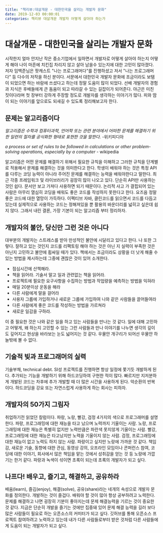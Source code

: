 ```yaml
---
title: "책리뷰:대살개문 - 대한민국을 살리는 개발자 문화"
date: 2019-12-03 00:00:01 
categories: 책리뷰 대살개문 개발자 어떻게 살아야 하는가
---
```


# 대살개문 - 대한민국을 살리는 개발자 문화

 시작한지 얼마 안지난 작은 중소기업에서 일하면서 개발자로 어떻게 살아야 하는지 어떻게 해야 나이 마흔에 치킨집 차리지 않고 살아 남을수 있는지에 대한 고민이 많아졌다. 저자 임백준님은 팟캐스트 "나는 프로그래머다"를 진행하셨고 저서 "나는 프로그래머다" 등 다수의 저작을 하신 분이다. 서문에서 대한민국 개발자 문화에 조금이라도 보탬이 되었으면 하는 바람에 쓰셨다고 하는데 정말 도움이 많이 되었다. 선배 개발자의 경험과 지식은 후배들에게 큰 돔움이 되고 따라갈 수 있는 길잡이가 되어준다. 야근은 미친 짓이다라며 첫 장부터 강하게 주장할 정도로 개발자를 생각하는 이야기가 많다. 피와 땀이 되는 이야기를 앞으로도 되새길 수 있도록 정리해보고자 한다.

## 문제는 알고리즘이다

*알고리즘은 수학과 컴퓨터과학, 언어학 또는 관련 분야에서 어떠한 문제를 해결하기 위한 일련의 절차를 공식화한 형태로 표현한 것을 말한다.*  -위키피디아 

*a process or set of rules to be followed in calculations or other problem-solving operations, especially by a computer* - wikipedia

알고리즘은 어떤 문제를 해결하기 위해서 필요한 규칙을 이해하고 그러한 규칙을 단계별로 적용해서 문제를 해결하는 것을 의미한다고 한다. 학생이 배워야 하는 것은 특정 API를 다루는 코딩 능력이 아니라 주어진 문제를 해결하는 능력을 배워야한다고 말한다. 최근 각종 프레임워크 및 라이브러리가 굉장히 많이 나오고 있다. 단순히 API만 사용하는 것인 쉽다. 문서만 보고 가져다 사용하면 되기 때문이다. 논리적 사고 가 결핍되어 있는 사람은 아무리 열심히 코딩을 배워도 좋은 코드를 작성하지 못한다고 한다. 요즈음 정말 좋은 코드에 대한 열망이 가득하다. 이펙티브 자바, 클린코드를 읽으면서 코드를 다듬고 있는데 실제적으로 사용하는 코드는 정해져있을 뿐 활용의 바운더리를 넓히고 싶은데 쉽지 않다. 그래서 내린 결론, 가장 기본이 되는 알고리즘 부터 정리하자.

## 개발자의 불안, 당신만 그런 것은 아니다

대부분의 개발자는 스트레스를 받아 만성적인 불안에 시달리고 있다고 한다. 나 또한 그렇다. 잘하고 있는 것인지 코드를 리팩토링 해야 하는 것은 아닌 지 실력이 부족한 것은 아닌지 고민하고 불안에 휩싸일 때가 있다. 책에서는 조금이라도 상황을 더 낫게 해줄 수 있는 방법을 제시하는데 그중에 괜찮은 것이 있어 소개한다.

* 점심시간에 산책해라.
* 책을 읽어라. 기술서 말고 일과 관련없는 책을 읽어라.
* 프로젝트에 필요한 요구사항을 수집하는 방법과 작업량을 예측하는 방법을 익혀라
* 매일 20분이상 운동을 해라
* 다른 사람에게 말을 걸어라
* 사용자 그룹에 가입하거나 새로운 그룹에 가입하여 나와 같은 사람들을 끌어들여라
* 다른 사람에게 좋은 코드를 작성하는 방법을 가르쳐라
* 새로운 일감을 구하라.

이 중 필요한 것은 나와 같은 일을 하고 있는 사람들을 만나는 것 같다. 일에 대해 고민하고 어떻게, 왜 하는지 고민할 수 있는 그런 사람들과 만나 이야기를 나누면 생각의 깊이도 깊어지고 현상을 바라보는 눈도 넓어지는 것 같다. 우물안 개구리가 되어선 우물안 하늘밖에 볼 수 없다.

## 기술적 빚과 프로그래머의 실력

기술부채, technical debt. SI성 프로젝트를 진행하면 항상 일정에 쫓기듯 개발하게 된다. 추가되는 기능을 개발하기 위해 하드코딩하여 구현한 적이 많다. 빠르지만 지저분하게 개발된 코드는 차후에 추가 개발할 때 더 많은 시간을 사용하게 된다. 악순환의 반복이다. 하드코딩을 강요 또는 자연스럽게 사용하게 하는 회사는 피하자. 

## 개발자의 50가지 그림자

취업하기전 읽었던 칼럼이다. 파랑, 노랑, 빨강, 검정 4가지의 색으로 프로그래머를 설명한다. 파랑, 프로그래밍에 대한 재능을 타고 났으며 노력까지 기울이는 사람. 노랑, 프로그래밍에 대한 재능은 특별히 없지만 노력만큼은 파란색 못지않게 기울이는 사람. 빨강, 프로그래밍에 대한 재능은 타고났지만 노력을 기울이지 않는 사람. 검정, 프로그래밍에 대한 재능이 없고 노력도 하지 않는 사람. 파랑이고 싶지만 노랑에 가까운 것 같다. 책임감, 새로운 기술, 동향에 대한 관심, 동영상 강의, 오프라인 모임이나 콘퍼런스 참여, 코딩에 대한 이야기, 회사에서 많은 책임을 맡는 것에서 성취감을 얻는 것 등 노랑에 가깝기는 한거 같다. 파랑과 녹색이 섞이면 초록이 되는데 초록의 개발자가 되고 싶다.

## 나프다! 배우고, 즐기고, 해결하고, 공유하라

배움(learn), 즐김(enjoy), 해결(solve), 공유(share)라는 네개의 속성으로 개발자 문화를 정의한다. 개발하는 것이 즐겁다. 배워야 할 것이 많아 항상 공부하려고 노력한다. 문제를 해결하고 나면 굉장히 기분이 좋아지는데 문제 해결능력을 기르는 것이 중요한 것 같다. 지금은 단순히 개발을 즐기는 것에만 집중돼 있어 문제 해결 능력을 길러 보다 많은 사람들이 필요로 하는 오픈소스의 커미터가 되고 싶다. 깃허브를 통해 오픈소스 프로젝트 참여하려고 노력하고 있는데 내가 다른 사람들로부터 받은 것처럼 다른 사람들에게 도움이 되는 개발자가 되고 싶다. 

